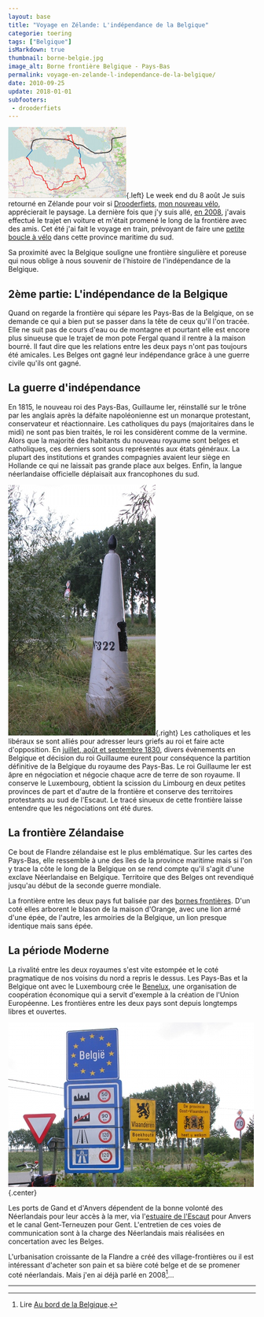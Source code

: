 ```yaml
---
layout: base
title: "Voyage en Zélande: L'indépendance de la Belgique"
categorie: toering
tags: ["Belgique"]
isMarkdown: true
thumbnail: borne-belgie.jpg
image_alt: Borne frontière Belgique - Pays-Bas
permalink: voyage-en-zelande-l-independance-de-la-belgique/
date: 2010-09-25
update: 2018-01-01
subfooters:
 - drooderfiets
---
```


![Tour de Zélande](carte-tour-zelande_s.jpg){.left} Le week end du 8 août Je suis retourné en Zélande pour voir si [Drooderfiets](https://pixelfed.social/drooderfiets), [mon nouveau vélo](/drooderfiets-mon-nouveau-velo/), apprécierait le paysage. La dernière fois que j'y suis allé, [en 2008](/au-bord-de-la-belgique), j'avais effectué le trajet en voiture et m'était promené le long de la frontière avec des amis. Cet été j'ai fait le voyage en train, prévoyant de faire une [petite boucle à vélo](http://www.facebook.com/photo.php?pid=501696&fbid=1248303986569&id=1798535697) dans cette province maritime du sud.

Sa proximité avec la Belgique souligne une frontière singulière et poreuse qui nous oblige à nous souvenir de l'histoire de l'indépendance de la Belgique.


## 2ème partie: L'indépendance de la Belgique

<!--excerpt-->

Quand on regarde la frontière qui sépare les Pays-Bas de la Belgique, on se demande ce qui a bien put se passer dans la tête de ceux qu'il l'on tracée. Elle ne suit pas de cours d'eau ou de montagne et pourtant elle est encore plus sinueuse que le trajet de mon pote Fergal quand il rentre à la maison bourré. Il faut dire que les relations entre les deux pays n'ont pas toujours été amicales. Les Belges ont gagné leur indépendance grâce à une guerre civile qu'ils ont gagné. 

## La guerre d'indépendance

En 1815, le nouveau roi des Pays-Bas, Guillaume Ier, réinstallé sur le trône par les anglais après la défaite napoléonienne est un monarque protestant, conservateur et réactionnaire. Les catholiques du pays (majoritaires dans le midi) ne sont pas bien traités, le roi les considèrent comme de la vermine. Alors que la majorité des habitants du nouveau royaume sont belges et catholiques, ces derniers sont sous représentés aux états généraux. La plupart des institutions et grandes compagnies avaient leur siège en Hollande ce qui ne laissait pas grande place aux belges. Enfin, la langue néerlandaise officielle déplaisait aux francophones du sud.

![Borne frontière Belgique - Pays-Bas](borne-belgie.jpg){.right}
Les catholiques et les libéraux se sont alliés pour adresser leurs griefs au roi et faire acte d'opposition. En [juillet, août et septembre 1830](http://fr.wikipedia.org/wiki/R%C3%A9volution_belge), divers évènements en Belgique et décision du roi Guillaume eurent pour conséquence  la partition définitive de la Belgique du royaume des Pays-Bas. Le roi Guillaume Ier est âpre en négociation et négocie chaque acre de terre de son royaume. Il conserve le Luxembourg, obtient la scission du Limbourg en deux petites provinces de part et d'autre de la frontière et conserve des territoires protestants au sud de l'Escaut. Le tracé sinueux de cette frontière laisse entendre que les négociations ont été dures.

## La frontière Zélandaise

Ce bout de Flandre zélandaise est le plus emblématique. Sur les cartes des Pays-Bas, elle ressemble à une des îles de la province maritime mais si l'on y trace la côte le long de la Belgique on se rend compte qu'il s'agit d'une exclave Néerlandaise en Belgique. Territoire que des Belges ont revendiqué jusqu'au début de la seconde guerre mondiale.

La frontière entre les deux pays fut balisée par des [bornes frontières](http://fr.wikipedia.org/wiki/Borne_fronti%C3%A8re). D'un coté elles arborent le blason de la maison d'Orange, avec une lion armé d'une épée, de l'autre, les armoiries de la Belgique, un lion presque identique mais sans épée.

## La période Moderne

La rivalité entre les deux royaumes s'est vite estompée et le coté pragmatique de nos voisins du nord  a repris le dessus. Les Pays-Bas et la Belgique ont avec le Luxembourg crée le [Benelux](https://fr.wikipedia.org/wiki/Benelux), une organisation de coopération économique qui a servit d'exemple à la création de l'Union Européenne. Les frontières entre les deux pays sont depuis longtemps libres et ouvertes. 

![Frontière Belge](panneaux-belgie.jpg){.center}

Les ports de Gand et d'Anvers dépendent de la bonne volonté des Néerlandais pour leur accès à la mer, via l'[estuaire de l'Escaut](/voyage-en-zelande-traverser-l-escaut) pour Anvers et le canal Gent-Terneuzen pour Gent. L'entretien de ces voies de communication sont à la charge des Néerlandais mais réalisées en concertation avec les Belges. 

L'urbanisation croissante de la Flandre a créé des village-frontières ou il est intéressant d'acheter son pain et sa bière coté belge et de se promener coté néerlandais. Mais j'en ai déjà parlé en 2008[^1]...

---
[^1]: Lire [Au bord de la Belgique](/au-bord-de-la-belgique).